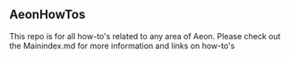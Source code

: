 ## AeonHowTos

This repo is for all how-to's related to any area of Aeon. Please check out the Mainindex.md for more information and links on how-to's
